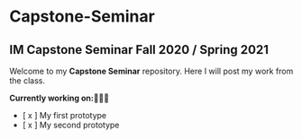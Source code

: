 # Capstone-Seminar
## IM Capstone Seminar Fall 2020 / Spring 2021

Welcome to my **Capstone Seminar** repository. Here I will post my work from the class.

<b>Currently working on:</b>👩🏼‍💻
- [ x ] My first prototype
- [ x ] My second prototype
